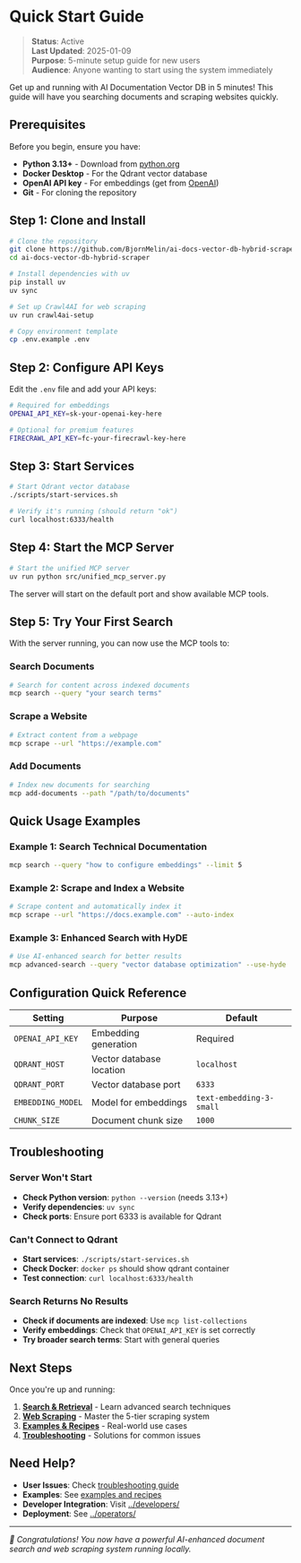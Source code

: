 # Quick Start Guide

> **Status**: Active  
> **Last Updated**: 2025-01-09  
> **Purpose**: 5-minute setup guide for new users  
> **Audience**: Anyone wanting to start using the system immediately

Get up and running with AI Documentation Vector DB in 5 minutes! This guide will have you searching documents and scraping websites quickly.

## Prerequisites

Before you begin, ensure you have:

- **Python 3.13+** - Download from [python.org](https://python.org)
- **Docker Desktop** - For the Qdrant vector database
- **OpenAI API key** - For embeddings (get from [OpenAI](https://platform.openai.com/api-keys))
- **Git** - For cloning the repository

## Step 1: Clone and Install

```bash
# Clone the repository
git clone https://github.com/BjornMelin/ai-docs-vector-db-hybrid-scraper.git
cd ai-docs-vector-db-hybrid-scraper

# Install dependencies with uv
pip install uv
uv sync

# Set up Crawl4AI for web scraping
uv run crawl4ai-setup

# Copy environment template
cp .env.example .env
```

## Step 2: Configure API Keys

Edit the `.env` file and add your API keys:

```bash
# Required for embeddings
OPENAI_API_KEY=sk-your-openai-key-here

# Optional for premium features
FIRECRAWL_API_KEY=fc-your-firecrawl-key-here
```

## Step 3: Start Services

```bash
# Start Qdrant vector database
./scripts/start-services.sh

# Verify it's running (should return "ok")
curl localhost:6333/health
```

## Step 4: Start the MCP Server

```bash
# Start the unified MCP server
uv run python src/unified_mcp_server.py
```

The server will start on the default port and show available MCP tools.

## Step 5: Try Your First Search

With the server running, you can now use the MCP tools to:

### Search Documents

```bash
# Search for content across indexed documents
mcp search --query "your search terms"
```

### Scrape a Website

```bash
# Extract content from a webpage
mcp scrape --url "https://example.com"
```

### Add Documents

```bash
# Index new documents for searching
mcp add-documents --path "/path/to/documents"
```

## Quick Usage Examples

### Example 1: Search Technical Documentation

```bash
mcp search --query "how to configure embeddings" --limit 5
```

### Example 2: Scrape and Index a Website

```bash
# Scrape content and automatically index it
mcp scrape --url "https://docs.example.com" --auto-index
```

### Example 3: Enhanced Search with HyDE

```bash
# Use AI-enhanced search for better results
mcp advanced-search --query "vector database optimization" --use-hyde
```

## Configuration Quick Reference

| Setting | Purpose | Default |
|---------|---------|---------|
| `OPENAI_API_KEY` | Embedding generation | Required |
| `QDRANT_HOST` | Vector database location | `localhost` |
| `QDRANT_PORT` | Vector database port | `6333` |
| `EMBEDDING_MODEL` | Model for embeddings | `text-embedding-3-small` |
| `CHUNK_SIZE` | Document chunk size | `1000` |

## Troubleshooting

### Server Won't Start

- **Check Python version**: `python --version` (needs 3.13+)
- **Verify dependencies**: `uv sync`
- **Check ports**: Ensure port 6333 is available for Qdrant

### Can't Connect to Qdrant

- **Start services**: `./scripts/start-services.sh`
- **Check Docker**: `docker ps` should show qdrant container
- **Test connection**: `curl localhost:6333/health`

### Search Returns No Results

- **Check if documents are indexed**: Use `mcp list-collections`
- **Verify embeddings**: Check that `OPENAI_API_KEY` is set correctly
- **Try broader search terms**: Start with general queries

## Next Steps

Once you're up and running:

1. **[Search & Retrieval](./search-and-retrieval.md)** - Learn advanced search techniques
2. **[Web Scraping](./web-scraping.md)** - Master the 5-tier scraping system  
3. **[Examples & Recipes](./examples-and-recipes.md)** - Real-world use cases
4. **[Troubleshooting](./troubleshooting.md)** - Solutions for common issues

## Need Help?

- **User Issues**: Check [troubleshooting guide](./troubleshooting.md)
- **Examples**: See [examples and recipes](./examples-and-recipes.md)
- **Developer Integration**: Visit [../developers/](../developers/)
- **Deployment**: See [../operators/](../operators/)

---

*🎉 Congratulations! You now have a powerful AI-enhanced document search and web scraping system running locally.*
